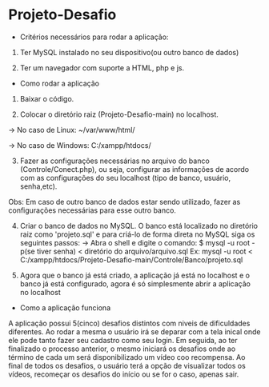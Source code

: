 # Projeto-Desafio

* Critérios necessários para rodar a aplicação:

1. Ter MySQL instalado no seu dispositivo(ou outro banco de dados)

2. Ter um navegador com suporte a HTML, php e js.

* Como rodar a aplicação

1. Baixar o código.

2. Colocar o diretório raiz (Projeto-Desafio-main) no localhost.

-> No caso de Linux: ~/var/www/html/

-> No caso de Windows: C:/xampp/htdocs/

3. Fazer as configurações necessárias no arquivo do banco (Controle/Conect.php), ou seja, configurar as informações de acordo com as configurações do seu localhost (tipo de banco, usuário, senha,etc). 

Obs: Em caso de outro banco de dados estar sendo utilizado, fazer as configurações necessárias para esse outro banco.

4. Criar o banco de dados no MySQL. O banco está localizado no diretório raiz como 'projeto.sql' e para criá-lo de forma direta no MySQL siga os seguintes passos: 
-> Abra o shell e digite o comando: $ mysql -u root -p(se tiver senha) < diretório do arquivo/arquivo.sql
Ex: mysql -u root < C:/xampp/htdocs/Projeto-Desafio-main/Controle/Banco/projeto.sql

5. Agora que o banco já está criado, a aplicação já está no localhost e o banco já está configurado, agora é só simplesmente abrir a aplicação no localhost 

* Como a aplicação funciona 

A aplicação possui 5(cinco) desafios distintos com niveis de dificuldades diferentes.
Ao rodar a mesma o usuário irá se deparar com a tela inical onde ele pode tanto fazer seu cadastro como seu login.
Em seguida, ao ter finalizado o processo anterior, o mesmo iniciará os desafios onde ao término de cada um será disponibilizado um vídeo coo recompensa.
Ao final de todos os desafios, o usuário terá a opção de visualizar todos os vídeos, recomeçar os desafios do início ou se for o caso, apenas sair.

